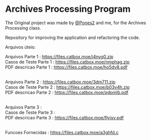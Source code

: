 # Archives Processing Program

The Original project was made by [@Pones2](https://www.github.com/Pones2) and me, for the Archives Processing class.

Repository for improving the application and refactoring the code.

Arquivos úteis:

Arquivos Parte 1 : https://files.catbox.moe/i4nyq0.zip<br>
Casos de Teste Parte 1 : https://files.catbox.moe/nmphag.zip<br>
PDF descricao Parte 1 : https://files.catbox.moe/ho5dv8.pdf<br><br>

Arquivos Parte 2 : https://files.catbox.moe/3dm711.zip<br>
Casos de Teste Parte 2 : https://files.catbox.moe/b03v4h.zip<br>
PDF descricao Parte 2 : https://files.catbox.moe/qdpmlb.pdf<br><br>

Arquivos Parte 3 : <br>
Casos de Teste Parte 3 : <br>
PDF descricao Parte 3 : https://files.catbox.moe/flyisv.pdf<br><br>

Funcoes Fornecidas : https://files.catbox.moe/a3ghfd.c
